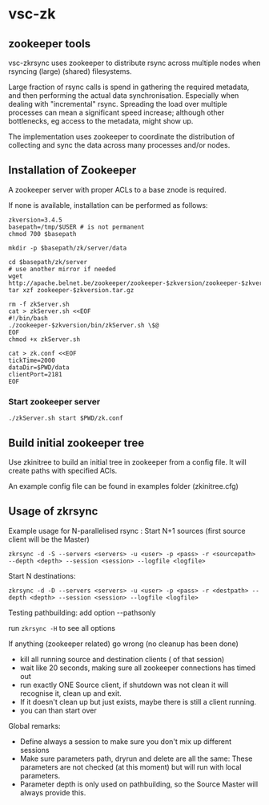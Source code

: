 vsc-zk
======

zookeeper tools
----------------
vsc-zkrsync uses zookeeper to distribute rsync across multiple nodes 
when rsyncing (large) (shared) filesystems.

Large fraction of rsync calls is spend in gathering the required metadata, 
and then performing the actual data synchronisation. Especially when dealing 
with "incremental" rsync. Spreading the load over multiple processes can mean 
a significant speed increase; although other bottlenecks, eg access to the 
metadata, might show up.

The implementation uses zookeeper to coordinate the distribution of collecting 
and sync the data across many processes and/or nodes.


Installation of Zookeeper 
--------------------------

A zookeeper server with proper ACLs to a base znode is required.

If none is available, installation can be performed as follows:

    zkversion=3.4.5
    basepath=/tmp/$USER # is not permanent
    chmod 700 $basepath

    mkdir -p $basepath/zk/server/data

    cd $basepath/zk/server
    # use another mirror if needed
    wget http://apache.belnet.be/zookeeper/zookeeper-$zkversion/zookeeper-$zkversion.tar.gz
    tar xzf zookeeper-$zkversion.tar.gz

    rm -f zkServer.sh
    cat > zkServer.sh <<EOF
    #!/bin/bash
    ./zookeeper-$zkversion/bin/zkServer.sh \$@
    EOF
    chmod +x zkServer.sh

    cat > zk.conf <<EOF
    tickTime=2000
    dataDir=$PWD/data
    clientPort=2181
    EOF


### Start zookeeper server
    ./zkServer.sh start $PWD/zk.conf 



Build initial zookeeper tree
-----------------------------
Use zkinitree to build an initial tree in zookeeper from a config file.
It will create paths with specified ACls.

An example config file can be found in examples folder (zkinitree.cfg) 


Usage of zkrsync
-----------------
Example usage for N-parallelised rsync :
Start N+1 sources (first source client will be the Master)
    
    zkrsync -d -S --servers <servers> -u <user> -p <pass> -r <sourcepath> --depth <depth> --session <session> --logfile <logfile>

Start N destinations:
    
    zkrsync -d -D --servers <servers> -u <user> -p <pass> -r <destpath> --depth <depth> --session <session> --logfile <logfile>

Testing pathbuilding: add option --pathsonly

run `zkrsync -H` to see all options

If anything (zookeeper related) go wrong (no cleanup has been done)

 - kill all running source and destination clients ( of that session)
 - wait like 20 seconds, making sure all zookeeper connections has timed out
 - run exactly ONE Source client, if shutdown was not clean it will recognise it, clean up and exit.
 - If it doesn't clean up but just exists, maybe there is still a client running.
 - you can than start over

Global remarks:

 - Define always a session to make sure you don't mix up different sessions
 - Make sure parameters path, dryrun and delete are all the same: These parameters are not checked (at this moment) but will run with local parameters.
 - Parameter depth is only used on pathbuilding, so the Source Master will always provide this.



